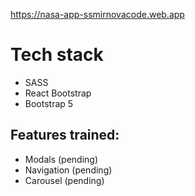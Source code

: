 https://nasa-app-ssmirnovacode.web.app

# Tech stack

- SASS
- React Bootstrap
- Bootstrap 5


## Features trained:
- Modals (pending)
- Navigation (pending)
- Carousel (pending)
